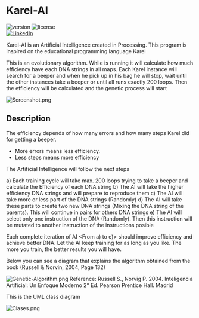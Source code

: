 # Karel-AI
![version](https://img.shields.io/badge/version-v0.18-lightgrey)
![license](https://img.shields.io/badge/license-GNU%20GPL%20v3-blue) <br>
[![LinkedIn](https://img.shields.io/badge/-LinkedIn-black.svg?style=social&logo=linkedin&colorB=555)](https://www.linkedin.com/in/luis-fernando-rojas-gonz%C3%A1lez-792a431a3/) <br>

Karel-AI is an Artificial Intelligence created in Processing. This program is inspired on the educational programming language Karel

This is an evolutionary algorithm. While is running it will calculate how much efficiency have each DNA strings in all maps. Each Karel instance will search for a beeper and when he pick up in his bag he will stop, wait until the other instances take a beeper or until all runs exactly 200 loops. Then the efficiency will be calculated and the genetic process will start

<img src="https://github.com/LuisFer666/karel-IA/blob/main/Screenshot.png" title="Screenshot.png" />

## Description

The efficiency depends of how many errors and how many steps Karel did for getting a beeper.
* More errors means less efficiency.
* Less steps means more efficiency

The Artificial Intelligence will follow the next steps

a) Each training cycle will take max. 200 loops trying to take a beeper and calculate the Efficiency of each DNA string
b) The AI will take the higher efficiency DNA strings and will prepare to reproduce them
c) The AI will take more or less part of the DNA strings (Randomly)
d) The AI will take these parts to create two new DNA strings (Mixing the DNA string of the parents). This will continue in pairs for others DNA strings
e) The AI will select only one instruction of the DNA (Randomly). Then this instruction will be mutated to another instruction of the instructions posible

Each complete iteration of AI <From a) to e)> should improve efficiency and achieve better DNA. Let the AI keep training for as long as you like. The more you train, the better results you will have.

Below you can see a diagram that explains the algorithm obtained from the book (Russell & Norvin, 2004, Page 132) 

<img src="https://github.com/LuisFer666/karel-IA/blob/main/Genetic-Algorithm.png" title="Genetic-Algorithm.png"/> 
Reference: Russell S., Norvig P. 2004. Inteligencia Artificial: Un Enfoque Moderno 2° Ed. Pearson Prentice Hall. Madrid

This is the UML class diagram

<img src="https://github.com/LuisFer666/karel-IA/blob/main/Clases.png" title="Clases.png" />


